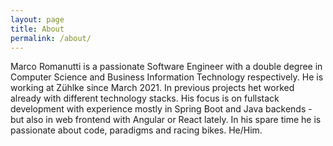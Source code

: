 ```yaml
---
layout: page
title: About
permalink: /about/
---
```


<amp-img width="600" height="300" layout="responsive" src="/assets/images/portrait.jpg"></amp-img>

Marco Romanutti is a passionate Software Engineer with a double degree in Computer Science and Business Information 
Technology respectively. He is working at Zühlke since March 2021. In previous projects het worked already with 
different technology stacks. His focus is on fullstack development with experience mostly in Spring Boot and Java 
backends - but also in web frontend with Angular or React lately. In his spare time he is passionate about code, 
paradigms and racing bikes. He/Him.